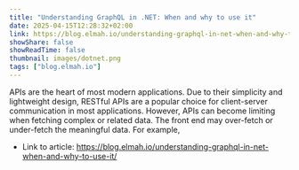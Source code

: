 ```yaml
---
title: "Understanding GraphQL in .NET: When and why to use it"
date: 2025-04-15T12:28:32+02:00
link: https://blog.elmah.io/understanding-graphql-in-net-when-and-why-to-use-it/
showShare: false
showReadTime: false
thumbnail: images/dotnet.png
tags: ["blog.elmah.io"]
---
```

APIs are the heart of most modern applications. Due to their simplicity and lightweight design, RESTful APIs are a popular choice for client-server communication in most applications. However, APIs can become limiting when fetching complex or related data. The front end may over-fetch or under-fetch the meaningful data. For example,

- Link to article: https://blog.elmah.io/understanding-graphql-in-net-when-and-why-to-use-it/